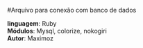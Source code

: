 #Arquivo para conexão com banco de dados  

**linguagem**: Ruby  
**Módulos**: Mysql, colorize, nokogiri  
**Autor**: Maximoz  
